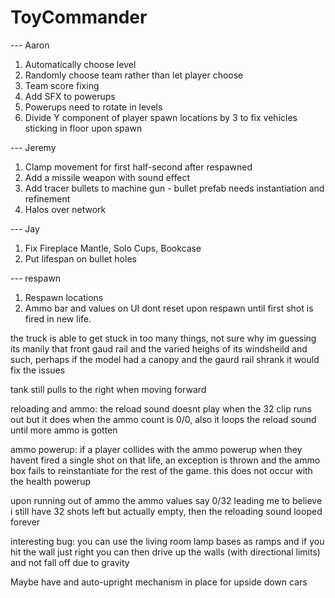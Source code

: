 # ToyCommander

--- Aaron
1) Automatically choose level
2) Randomly choose team rather than let player choose
3) Team score fixing
4) Add SFX to powerups
5) Powerups need to rotate in levels
6) Divide Y component of player spawn locations by 3 to fix vehicles sticking in floor upon spawn

--- Jeremy
1) Clamp movement for first half-second after respawned
2) Add a missile weapon with sound effect
3) Add tracer bullets to machine gun - bullet prefab needs instantiation and refinement
6) Halos over network

--- Jay
1) Fix Fireplace Mantle, Solo Cups, Bookcase
2) Put lifespan on bullet holes

--- respawn
1) Respawn locations
2) Ammo bar and values on UI dont reset upon respawn until first shot is fired in new life. 

the truck is able to get stuck in too many things, not sure why im guessing its manily that front gaud rail and the varied heighs of its windsheild and such, perhaps if the model had a canopy and the gaurd rail shrank it would fix the issues

tank still pulls to the right when moving forward

reloading and ammo:
the reload sound doesnt play when the 32 clip runs out but it does when the ammo count is 0/0, also it loops the reload sound until more ammo is gotten

ammo powerup: if a player collides with the ammo powerup when they havent fired a single shot on that life, an exception is thrown and the ammo box fails to reinstantiate for the rest of the game.  this does not occur with the health powerup

upon running out of ammo the ammo values say 0/32 leading me to believe i still have 32 shots left but actually empty, then the reloading sound looped forever

interesting bug: you can use the living room lamp bases as ramps and if you hit the wall just right you can then drive up the walls (with directional limits) and not fall off due to gravity

Maybe have and auto-upright mechanism in place for upside down cars
